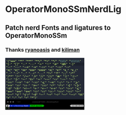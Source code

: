 # OperatorMonoSSmNerdLig
## Patch nerd Fonts and ligatures to OperatorMonoSSm
### Thanks [ryanoasis][1] and [kiliman][2]
[1]: https://github.com/ryanoasis/nerd-fonts
[2]: https://github.com/kiliman/operator-mono-lig/
<img src="https://github.com/CosmosPedia/OperatorMonoSSmNerdLig/blob/main/Prtsc.png" width="50%">
